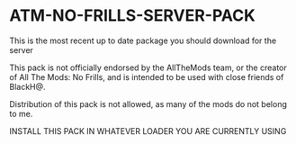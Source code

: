 # ATM-NO-FRILLS-SERVER-PACK
This is the most recent up to date package you should download for the server

This pack is not officially endorsed by the AllTheMods team, or the creator of All The Mods: No Frills, and is intended to be used with close friends of BlackH@.

Distribution of this pack is not allowed, as many of the mods do not belong to me.

INSTALL THIS PACK IN WHATEVER LOADER YOU ARE CURRENTLY USING
